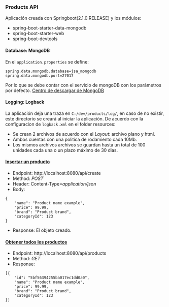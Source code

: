 ### Products API
  Aplicación creada con Springboot(2.1.0.RELEASE) y los módulos:
  - spring-boot-starter-data-mongodb
  - spring-boot-starter-web
  - spring-boot-devtools

#### Database: MongoDB
En el ```application.properties``` se define:

```
spring.data.mongodb.database=jsa_mongodb
spring.data.mongodb.port=27017
```
Por lo que se debe contar con el servicio de mongoDB con los parámetros por defecto. [Centro de descargar de MongoDB](https://www.mongodb.com/download-center/community)

#### Logging: Logback
La aplicación deja una traza en ```C:/dev/products/log/```, en caso de no existir, este directorio se creará al iniciar la aplicación.
De acuerdo con la configuracion de ```logback.xml``` en el folder resources:
  - Se crean 2 archivos de acuerdo con el _Layout_: archivo plano y html. 
  - Ambos cuentas con una politica de rodamiento cada 10Mb.
  - Los mismos archivos archivos se guardan hasta un total de 100 unidades cada una o un plazo máximo de 30 dias.

#### [Insertar un producto](http://localhost:8080/api/create)
  - Endpoint: http://localhost:8080/api/create
  - Method: _POST_
  - Header: Content-Type=_application/json_
  - Body:
```
{
	"name": "Product name example",
	"price": 99.99,
	"brand": "Product brand",
	"categoryId": 123
}
```
  - Response: El objeto creado.

#### [Obtener todos los productos](http://localhost:8080/api/products)
  - Endpoint: http://localhost:8080/api/products
  - Method: _GET_
  - Response:
```
[{
	"id": "5bf56394255ba017ec1dd0a0",
	"name": "Product name example",
	"price": 99.99,
	"brand": "Product brand",
	"categoryId": 123
}]
```
